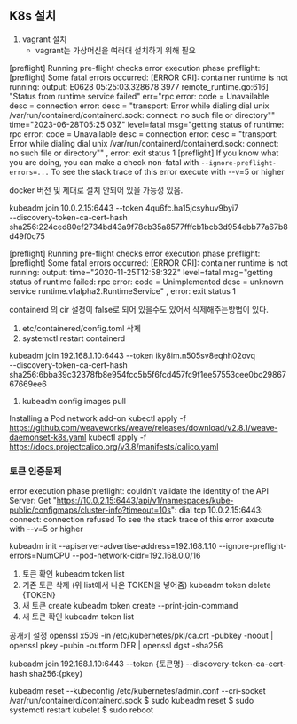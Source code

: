 ## K8s 설치

1. vagrant 설치
    - vagrant는 가상머신을 여러대 설치하기 위해 필요


[preflight] Running pre-flight checks
error execution phase preflight: [preflight] Some fatal errors occurred:
        [ERROR CRI]: container runtime is not running: output: E0628 05:25:03.328678    3977 remote_runtime.go:616] "Status from runtime service failed" err="rpc error: code = Unavailable desc = connection error: desc = \"transport: Error while dialing dial unix /var/run/containerd/containerd.sock: connect: no such file or directory\""
time="2023-06-28T05:25:03Z" level=fatal msg="getting status of runtime: rpc error: code = Unavailable desc = connection error: desc = \"transport: Error while dialing dial unix /var/run/containerd/containerd.sock: connect: no such file or directory\""
, error: exit status 1
[preflight] If you know what you are doing, you can make a check non-fatal with `--ignore-preflight-errors=...`
To see the stack trace of this error execute with --v=5 or higher

docker 버전 및 제대로 설치 안되어 있을 가능성 있음.


kubeadm join 10.0.2.15:6443 --token 4qu6fc.ha15jcsyhuv9byi7 \
        --discovery-token-ca-cert-hash sha256:224ced80ef2734bd43a9f78cb35a8577fffcb1bcb3d954ebb77a67b8d49f0c75


[preflight] Running pre-flight checks
error execution phase preflight: [preflight] Some fatal errors occurred:
        [ERROR CRI]: container runtime is not running: output: time="2020-11-25T12:58:32Z" level=fatal msg="getting status of runtime failed: rpc error: code = Unimplemented desc = unknown service runtime.v1alpha2.RuntimeService"
, error: exit status 1

containerd 의 cir 설정이 false로 되어 있을수도 있어서 삭제해주는방법이 있다.
1. etc/containered/config.toml 삭제
2. systemctl restart containerd

kubeadm join 192.168.1.10:6443 --token iky8im.n505sv8eqhh02ovq \
        --discovery-token-ca-cert-hash sha256:6bba39c32378fb8e954fcc5b5f6fcd457fc9f1ee57553cee0bc2986767669ee6

1. kubeadm config images pull

Installing a Pod network add-on
kubectl apply -f https://github.com/weaveworks/weave/releases/download/v2.8.1/weave-daemonset-k8s.yaml
kubectl apply -f https://docs.projectcalico.org/v3.8/manifests/calico.yaml


### 토큰 인증문제
error execution phase preflight: couldn't validate the identity of the API Server: Get "https://10.0.2.15:6443/api/v1/namespaces/kube-public/configmaps/cluster-info?timeout=10s": dial tcp 10.0.2.15:6443: connect: connection refused
To see the stack trace of this error execute with --v=5 or higher

kubeadm init  --apiserver-advertise-address=192.168.1.10 --ignore-preflight-errors=NumCPU --pod-network-cidr=192.168.0.0/16

1. 토큰 확인
kubeadm token list
2. 기존 토큰 삭제 (위 list에서 나온 TOKEN을 넣어줌)
kubeadm token delete {TOKEN}
3. 새 토큰 create
kubeadm token create --print-join-command
4. 새 토큰 확인
kubeadm token list

공개키 설정
openssl x509 -in /etc/kubernetes/pki/ca.crt -pubkey -noout |
openssl pkey -pubin -outform DER |
openssl dgst -sha256

kubeadm join 192.168.1.10:6443 --token {토큰명}
--discovery-token-ca-cert-hash sha256:{pkey}


kubeadm reset --kubeconfig /etc/kubernetes/admin.conf --cri-socket /var/run/containerd/containerd.sock
$ sudo kubeadm reset
$ sudo systemctl restart kubelet
$ sudo reboot
